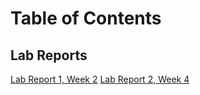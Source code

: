 # Table of Contents
## Lab Reports
[Lab Report 1, Week 2]()
[Lab Report 2, Week 4](https://github.com/Kathegnosis/cse15l-lab-reports/blob/main/lab-report-2-week-4.md)

